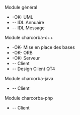 Module général
  * -OK- UML
  * -- IDL Annuaire
  * -- IDL Message

Module charcorba-c++
  * -OK- Mise en place des bases
  * -OK- ORB
  * -OK- Serveur
  * -- Client
  * -- Design Client QT4

Module charcorba-java
  * -- Client

Module charcorba-php
  * -- Client